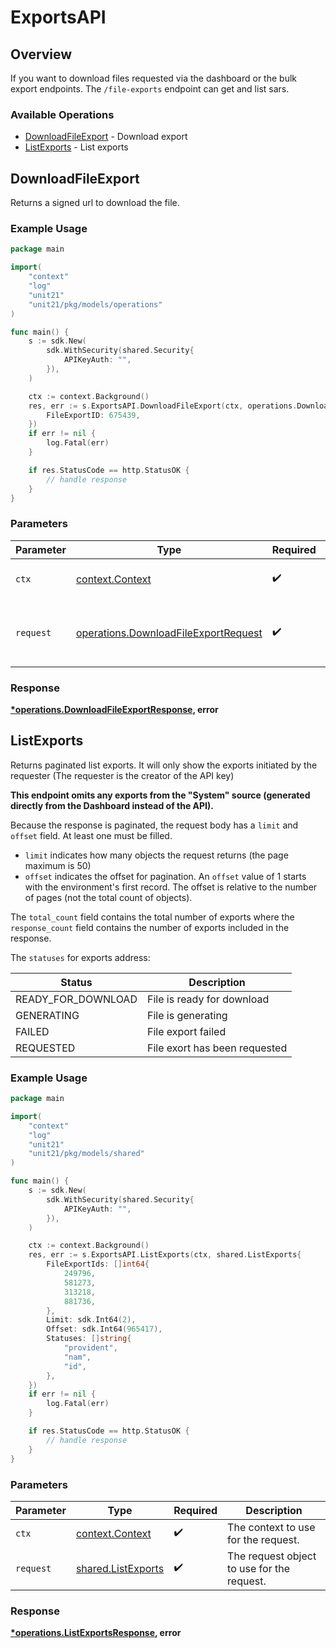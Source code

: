 # ExportsAPI

## Overview

If you want to download files requested via the dashboard or the bulk export endpoints. The `/file-exports` endpoint can get and list sars. 


### Available Operations

* [DownloadFileExport](#downloadfileexport) - Download export
* [ListExports](#listexports) - List exports

## DownloadFileExport

Returns a signed url to download the file.

### Example Usage

```go
package main

import(
	"context"
	"log"
	"unit21"
	"unit21/pkg/models/operations"
)

func main() {
    s := sdk.New(
        sdk.WithSecurity(shared.Security{
            APIKeyAuth: "",
        }),
    )

    ctx := context.Background()
    res, err := s.ExportsAPI.DownloadFileExport(ctx, operations.DownloadFileExportRequest{
        FileExportID: 675439,
    })
    if err != nil {
        log.Fatal(err)
    }

    if res.StatusCode == http.StatusOK {
        // handle response
    }
}
```

### Parameters

| Parameter                                                                                    | Type                                                                                         | Required                                                                                     | Description                                                                                  |
| -------------------------------------------------------------------------------------------- | -------------------------------------------------------------------------------------------- | -------------------------------------------------------------------------------------------- | -------------------------------------------------------------------------------------------- |
| `ctx`                                                                                        | [context.Context](https://pkg.go.dev/context#Context)                                        | :heavy_check_mark:                                                                           | The context to use for the request.                                                          |
| `request`                                                                                    | [operations.DownloadFileExportRequest](../../models/operations/downloadfileexportrequest.md) | :heavy_check_mark:                                                                           | The request object to use for the request.                                                   |


### Response

**[*operations.DownloadFileExportResponse](../../models/operations/downloadfileexportresponse.md), error**


## ListExports

Returns paginated list exports. It will only show the exports initiated by the requester (The requester is the creator of the API key)

**This endpoint omits any exports from the "System" source (generated directly from the Dashboard instead of the API).**

Because the response is paginated, the request body has a `limit` and `offset` field. At least one must be filled.
* `limit`  indicates how many objects the request returns (the page maximum is 50)
* `offset` indicates the offset for pagination. An `offset` value of 1 starts with the environment's first record. The offset is relative to the number of pages (not the total count of objects).

The `total_count` field contains the total number of exports where the  `response_count` field contains the number of exports included in the response.

The `statuses` for exports address:

  | Status                   | Description                                             |
  |--------------------------|---------------------------------------------------------|
  | READY_FOR_DOWNLOAD	     | File is ready for download                              |
  | GENERATING	             | File is generating                                      |
  | FAILED                   | File export failed                                      |
  | REQUESTED	               | File exort has been requested                           |

### Example Usage

```go
package main

import(
	"context"
	"log"
	"unit21"
	"unit21/pkg/models/shared"
)

func main() {
    s := sdk.New(
        sdk.WithSecurity(shared.Security{
            APIKeyAuth: "",
        }),
    )

    ctx := context.Background()
    res, err := s.ExportsAPI.ListExports(ctx, shared.ListExports{
        FileExportIds: []int64{
            249796,
            581273,
            313218,
            881736,
        },
        Limit: sdk.Int64(2),
        Offset: sdk.Int64(965417),
        Statuses: []string{
            "provident",
            "nam",
            "id",
        },
    })
    if err != nil {
        log.Fatal(err)
    }

    if res.StatusCode == http.StatusOK {
        // handle response
    }
}
```

### Parameters

| Parameter                                                | Type                                                     | Required                                                 | Description                                              |
| -------------------------------------------------------- | -------------------------------------------------------- | -------------------------------------------------------- | -------------------------------------------------------- |
| `ctx`                                                    | [context.Context](https://pkg.go.dev/context#Context)    | :heavy_check_mark:                                       | The context to use for the request.                      |
| `request`                                                | [shared.ListExports](../../models/shared/listexports.md) | :heavy_check_mark:                                       | The request object to use for the request.               |


### Response

**[*operations.ListExportsResponse](../../models/operations/listexportsresponse.md), error**

